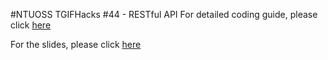 #NTUOSS TGIFHacks #44 - RESTful API
For detailed coding guide, please click [here](https://github.com/ntuoss/Workshops/blob/master/TGIFHacks%20%2344%20-%20RESTful%20API/coding_guide.md)

For the slides, please click [here](https://docs.google.com/presentation/d/1AtSLPiTLvNzgopT7MvxftO6IFkZZfnpI-mvNco3yJvo/edit?usp=sharing)
